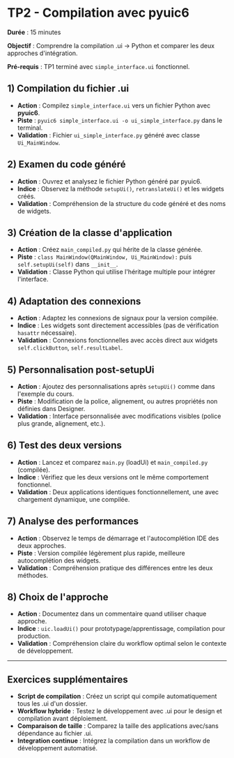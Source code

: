 # TP2 - Compilation avec pyuic6

**Durée** : 15 minutes

**Objectif** : Comprendre la compilation .ui → Python et comparer les deux approches d'intégration.

**Pré-requis** : TP1 terminé avec `simple_interface.ui` fonctionnel.

## 1) Compilation du fichier .ui

- **Action** : Compilez `simple_interface.ui` vers un fichier Python avec **pyuic6**.
- **Piste** : `pyuic6 simple_interface.ui -o ui_simple_interface.py` dans le terminal.
- **Validation** : Fichier `ui_simple_interface.py` généré avec classe `Ui_MainWindow`.

## 2) Examen du code généré

- **Action** : Ouvrez et analysez le fichier Python généré par pyuic6.
- **Indice** : Observez la méthode `setupUi()`, `retranslateUi()` et les widgets créés.
- **Validation** : Compréhension de la structure du code généré et des noms de widgets.

## 3) Création de la classe d'application

- **Action** : Créez `main_compiled.py` qui hérite de la classe générée.
- **Piste** : `class MainWindow(QMainWindow, Ui_MainWindow):` puis `self.setupUi(self)` dans `__init__`.
- **Validation** : Classe Python qui utilise l'héritage multiple pour intégrer l'interface.

## 4) Adaptation des connexions

- **Action** : Adaptez les connexions de signaux pour la version compilée.
- **Indice** : Les widgets sont directement accessibles (pas de vérification `hasattr` nécessaire).
- **Validation** : Connexions fonctionnelles avec accès direct aux widgets `self.clickButton`, `self.resultLabel`.

## 5) Personnalisation post-setupUi

- **Action** : Ajoutez des personnalisations après `setupUi()` comme dans l'exemple du cours.
- **Piste** : Modification de la police, alignement, ou autres propriétés non définies dans Designer.
- **Validation** : Interface personnalisée avec modifications visibles (police plus grande, alignement, etc.).

## 6) Test des deux versions

- **Action** : Lancez et comparez `main.py` (loadUi) et `main_compiled.py` (compilée).
- **Indice** : Vérifiez que les deux versions ont le même comportement fonctionnel.
- **Validation** : Deux applications identiques fonctionnellement, une avec chargement dynamique, une compilée.

## 7) Analyse des performances

- **Action** : Observez le temps de démarrage et l'autocomplétion IDE des deux approches.
- **Piste** : Version compilée légèrement plus rapide, meilleure autocomplétion des widgets.
- **Validation** : Compréhension pratique des différences entre les deux méthodes.

## 8) Choix de l'approche

- **Action** : Documentez dans un commentaire quand utiliser chaque approche.
- **Indice** : `uic.loadUi()` pour prototypage/apprentissage, compilation pour production.
- **Validation** : Compréhension claire du workflow optimal selon le contexte de développement.

---

## Exercices supplémentaires

- **Script de compilation** : Créez un script qui compile automatiquement tous les .ui d'un dossier.
- **Workflow hybride** : Testez le développement avec .ui pour le design et compilation avant déploiement.
- **Comparaison de taille** : Comparez la taille des applications avec/sans dépendance au fichier .ui.
- **Integration continue** : Intégrez la compilation dans un workflow de développement automatisé.
